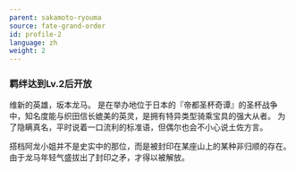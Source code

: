 ```yaml
---
parent: sakamoto-ryouma
source: fate-grand-order
id: profile-2
language: zh
weight: 2
---
```


### 羁绊达到Lv.2后开放

维新的英雄，坂本龙马。
是在举办地位于日本的『帝都圣杯奇谭』的圣杯战争中，知名度能与织田信长媲美的英灵，是拥有特异类型骑乘宝具的强大从者。
为了隐瞒真名，平时说着一口流利的标准语，但偶尔也会不小心说土佐方言。

搭档阿龙小姐并不是史实中的那位，而是被封印在某座山上的某种非归顺的存在。由于龙马年轻气盛拔出了封印之矛，才得以被解放。
